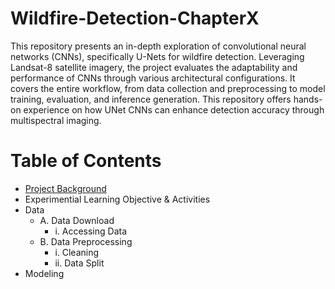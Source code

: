 # Wildfire-Detection-ChapterX
This repository presents an in-depth exploration of convolutional neural networks (CNNs), specifically U-Nets for wildfire detection. Leveraging Landsat-8 satellite imagery, the project evaluates the adaptability and performance of CNNs through various architectural configurations. It covers the entire workflow, from data collection and preprocessing to model training, evaluation, and inference generation. This repository offers hands-on experience on how UNet CNNs can enhance detection accuracy through multispectral imaging.

# Table of Contents
* [Project Background](#Wildfire-Detection-ChapterX)
* Experimential Learning Objective & Activities
* Data
  - A. Data Download
    - i. Accessing Data
  - B. Data Preprocessing
    - i. Cleaning
    - ii. Data Split
* Modeling 
